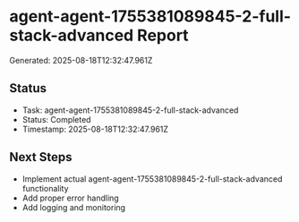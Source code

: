 # agent-agent-1755381089845-2-full-stack-advanced Report

Generated: 2025-08-18T12:32:47.961Z

## Status
- Task: agent-agent-1755381089845-2-full-stack-advanced
- Status: Completed
- Timestamp: 2025-08-18T12:32:47.961Z

## Next Steps
- Implement actual agent-agent-1755381089845-2-full-stack-advanced functionality
- Add proper error handling
- Add logging and monitoring
